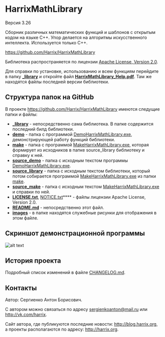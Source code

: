 HarrixMathLibrary
=================

Версия 3.26

Сборник различных математических функций и шаблонов с открытым кодом на языке C++. Упор делается на алгоритмы искусственного интеллекта. Используется только C++.

https://github.com/Harrix/HarrixMathLibrary

Библиотека распространяется по лицензии [Apache License, Version 2.0](../master/LICENSE.txt).

Для справки по установке, использованию и всем функциям перейдите в папку [**_library**](../master/_library) и откройте файл [**HarrixMathLibrary_Help.pdf**](../master/_library/HarrixMathLibrary_Help.pdf). Там же находятся файлы последней версии библиотеки.

Структура папок на GitHub
-------------------------

В проекте https://github.com/Harrix/HarrixMathLibrary имеются следущие папки и файлы:

 * [**_library**](../master/_library) - непосредственно сама библиотека. В папке содержится последний билд библиотеки.
 * [**demo**](../master/demo) - папка с программой [DemoHarrixMathLibrary.exe](../master/demo/DemoHarrixMathLibrary.exe), демонстрирующей работу функций библиотеки.
 * [**make**](../master/make) - папка с программой [MakeHarrixMathLibrary.exe](../master/make/MakeHarrixMathLibrary.exe), которая формирует из исходников в папке source_library библиотеку и справку к ней.
 * [**source_demo**](../master/source_demo) - папка с исходным текстом программы [DemoHarrixMathLibrary.exe](../master/demo/DemoHarrixMathLibrary.exe).
 * [**source_library**](../master/source_library) - папка с исходным текстом библиотеки, который потом собирается программой [MakeHarrixMathLibrary.exe](../master/make/MakeHarrixMathLibrary.exe) из папки [make](../master/make).
 * [**source_make**](../master/source_make) - папка с исходным текстом [MakeHarrixMathLibrary.exe](../master/make/MakeHarrixMathLibrary.exe) и справки по ней.
 * [**LICENSE.txt**](../master/LICENSE.txt), [NOTICE.txt](../master/NOTICE.txt)**** - файлы лицензии Apache License, Version 2.0.
 * [**README.md**](../master/README.md) - непосредственно этот файл.
 * [**images**](../master/images) - в папке находятся служебные рисунки для отображения в этом файле.

Скриншот демонстрационной программы
------------------------------------

![alt text](../master/images/demo.png "Пример работы программы демонстрации")
 
История проекта
---------------

Подробный список изменений в файле [CHANGELOG.md](../master/CHANGELOG.md).

Контакты
--------

Автор: Сергиенко Антон Борисович.

С автором можно связаться по адресу sergienkoanton@mail.ru или  http://vk.com/harrix.

Сайт автора, где публикуются последние новости: http://blog.harrix.org, а проекты располагаются по адресу: http://harrix.org.